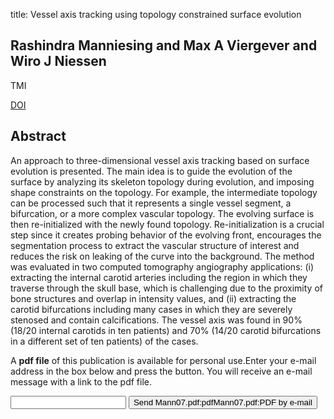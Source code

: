 title: Vessel axis tracking using topology constrained surface evolution

## Rashindra Manniesing and Max A Viergever and Wiro J Niessen
TMI

<a href="https://doi.org/10.1109/TMI.2006.891503">DOI</a>

## Abstract
An approach to three-dimensional vessel axis tracking based on surface evolution is presented. The main idea is to guide the evolution of the surface by analyzing its skeleton topology during evolution, and imposing shape constraints on the topology. For example, the intermediate topology can be processed such that it represents a single vessel segment, a bifurcation, or a more complex vascular topology. The evolving surface is then re-initialized with the newly found topology. Re-initialization is a crucial step since it creates probing behavior of the evolving front, encourages the segmentation process to extract the vascular structure of interest and reduces the risk on leaking of the curve into the background. The method was evaluated in two computed tomography angiography applications: (i) extracting the internal carotid arteries including the region in which they traverse through the skull base, which is challenging due to the proximity of bone structures and overlap in intensity values, and (ii) extracting the carotid bifurcations including many cases in which they are severely stenosed and contain calcifications. The vessel axis was found in 90% (18/20 internal carotids in ten patients) and 70% (14/20 carotid bifurcations in a different set of ten patients) of the cases.

A <b>pdf file</b> of this publication is available for personal use.Enter your e-mail address in the box below and press the button. You will receive an e-mail message with a link to the pdf file.
<form action="sender.php">  <input type="text" name="email">  <input type="submit" value="Send Mann07.pdf:pdfMann07.pdf:PDF by e-mail"></form>